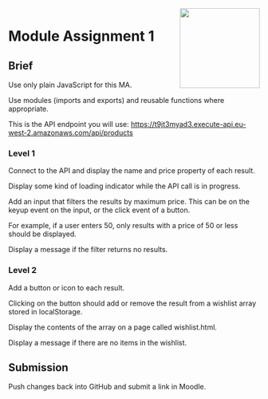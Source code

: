 <img src="./.readme/images/noroff-light.png" width="160" align="right">

# Module Assignment 1

## Brief

Use only plain JavaScript for this MA.

Use modules (imports and exports) and reusable functions where appropriate.

This is the API endpoint you will use: https://t9jt3myad3.execute-api.eu-west-2.amazonaws.com/api/products

### Level 1

Connect to the API and display the name and price property of each result.

Display some kind of loading indicator while the API call is in progress.

Add an input that filters the results by maximum price. This can be on the keyup event on the input, or the click event of a button.

For example, if a user enters 50, only results with a price of 50 or less should be displayed.

Display a message if the filter returns no results.

### Level 2

Add a button or icon to each result.

Clicking on the button should add or remove the result from a wishlist array stored in localStorage.

Display the contents of the array on a page called wishlist.html.

Display a message if there are no items in the wishlist.

## Submission

Push changes back into GitHub and submit a link in Moodle.